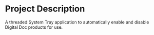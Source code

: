# Project Description

A threaded System Tray application to automatically enable and disable Digital Doc products for use. 
